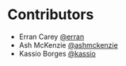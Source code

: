 # Contributors

- Erran Carey [@erran](https://gitlab.com/erran)
- Ash McKenzie [@ashmckenzie](https://gitlab.com/ashmckenzie)
- Kassio Borges [@kassio](https://gitlab.com/kassio)
